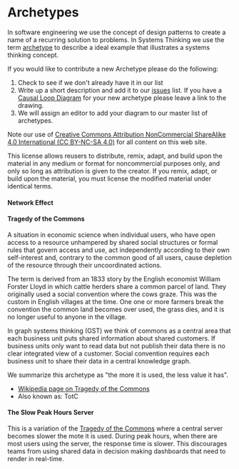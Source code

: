 # Archetypes

In software engineering we use the concept of design patterns to create a name of a recurring solution to problems.  In Systems Thinking we use the term [archetype](glossary.md#archetype) to describe a ideal example that illustrates a systems thinking concept.

If you would like to contribute a new Archetype please do the following:

1. Check to see if we don't already have it in our list
2. Write up a short description and add it to our [issues](https://github.com/dmccreary/systems-thinking/issues) list.  If you have a [Causal Loop Diagram](https://en.wikipedia.org/wiki/Causal_loop_diagram) for your new archetype please leave a link to the drawing.
3. We will assign an editor to add your diagram to our master list of archetypes.

Note our use of [Creative Commons Attribution NonCommercial ShareAlike 4.0 International (CC BY-NC-SA 4.0)](https://creativecommons.org/licenses/by-nc-sa/4.0/) for all content on this web site.

This license allows reusers to distribute, remix, adapt, and build upon the material in any medium or format for noncommercial purposes only, and only so long as attribution is given to the creator. If you remix, adapt, or build upon the material, you must license the modified material under identical terms.



#### Network Effect


#### Tragedy of the Commons
A situation in economic science when individual users, who have open access to a resource unhampered by shared social structures or formal rules that govern access and use, act independently according to their own self-interest and, contrary to the common good of all users, cause depletion of the resource through their uncoordinated actions.

The term is derived from an 1833 story by the English economist William Forster Lloyd in which cattle herders share a common parcel of land. They originally used a social convention where the cows graze.  This was the custom in English villages at the time.  One one or more farmers break the convention the common land becomes over used, the grass dies, and it is no longer useful to anyone in the village.

In graph systems thinking (GST) we think of commons as a central area that each business unit puts shared information about shared customers.  If business units only want to read data but not publish their data there is no clear integrated view of a customer.  Social convention requires each business unit to share their data in a central knowledge graph.

We summarize this archetype as "the more it is used, the less value it has".

* [Wikipedia page on Tragedy of the Commons](https://en.wikipedia.org/wiki/Tragedy_of_the_commons)
* Also known as: TotC

#### The Slow Peak Hours Server
This is a variation of the [Tragedy of the Commons](#tragedy-of-the-commons) where a central server becomes slower the mote it is used.  During peak hours, when there are most users using the server, the response time is slower.  This discourages teams from using shared data in decision making dashboards that need to render in real-time.

